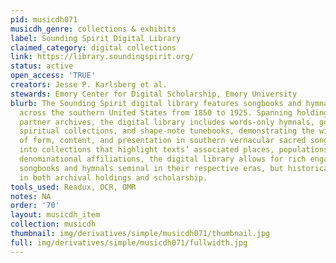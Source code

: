 ```yaml
---
pid: musicdh071
musicdh_genre: collections & exhibits
label: Sounding Spirit Digital Library
claimed_category: digital collections
link: https://library.soundingspirit.org/
status: active
open_access: 'TRUE'
creators: Jesse P. Karlsberg et al.
stewards: Emory Center for Digital Scholarship, Emory University
blurb: The Sounding Spirit digital library features songbooks and hymnals published
  across the southern United States from 1850 to 1925. Spanning holdings from four
  partner archives, the digital library includes words-only hymnals, gospel songbooks,
  spiritual collections, and shape-note tunebooks, demonstrating the wide variety
  of form, content, and presentation in southern vernacular sacred songbooks. Organized
  into collections that highlight texts’ associated places, populations, genres, and
  denominational affiliations, the digital library allows for rich engagement with
  songbooks and hymnals seminal in their respective eras, but historically underrepresented
  in both archival holdings and scholarship.
tools_used: Readux, OCR, OMR
notes: NA
order: '70'
layout: musicdh_item
collection: musicdh
thumbnail: img/derivatives/simple/musicdh071/thumbnail.jpg
full: img/derivatives/simple/musicdh071/fullwidth.jpg
---
```

